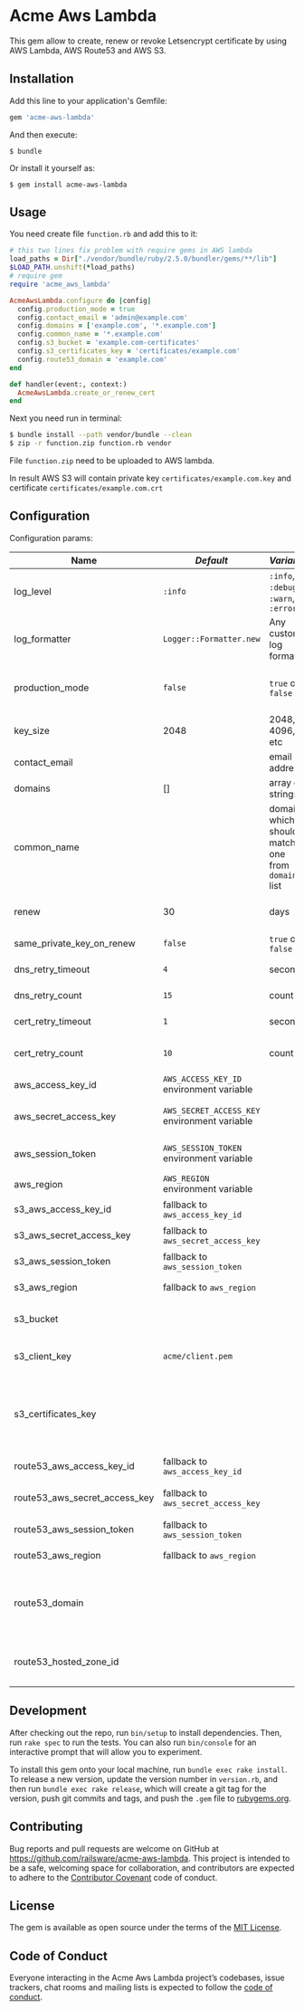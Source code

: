 # Acme Aws Lambda

This gem allow to create, renew or revoke Letsencrypt certificate by using AWS Lambda, AWS Route53 and AWS S3.

## Installation

Add this line to your application's Gemfile:

```ruby
gem 'acme-aws-lambda'
```

And then execute:

    $ bundle

Or install it yourself as:

    $ gem install acme-aws-lambda

## Usage

You need create file `function.rb` and add this to it:

```ruby
# this two lines fix problem with require gems in AWS lambda
load_paths = Dir["./vendor/bundle/ruby/2.5.0/bundler/gems/**/lib"]
$LOAD_PATH.unshift(*load_paths)
# require gem
require 'acme_aws_lambda'

AcmeAwsLambda.configure do |config|
  config.production_mode = true
  config.contact_email = 'admin@example.com'
  config.domains = ['example.com', '*.example.com']
  config.common_name = '*.example.com'
  config.s3_bucket = 'example.com-certificates'
  config.s3_certificates_key = 'certificates/example.com'
  config.route53_domain = 'example.com'
end

def handler(event:, context:)
  AcmeAwsLambda.create_or_renew_cert
end
```

Next you need run in terminal:

```bash
$ bundle install --path vendor/bundle --clean
$ zip -r function.zip function.rb vendor
```

File `function.zip` need to be uploaded to AWS lambda.

In result AWS S3 will contain private key `certificates/example.com.key` and certificate `certificates/example.com.crt`

## Configuration

Configuration params:

| **Name**                      | _Default_                                    | _Variants_                                         | **Description**                                                                                                                                                                    |
|-------------------------------|----------------------------------------------|----------------------------------------------------|------------------------------------------------------------------------------------------------------------------------------------------------------------------------------------|
| log_level                     | `:info`                                      | `:info`, `:debug`, `:warn`, `:error`               | Log lever for app                                                                                                                                                                  |
| log_formatter                 | `Logger::Formatter.new`                      | Any custom log formater                            | Log formater                                                                                                                                                                       |
| production_mode               | `false`                                      | `true` or `false`                                  | For testing purpose better to use staging acme server and only after success activate production                                                                                   |
| key_size                      | 2048                                         | 2048, 4096, etc                                    | Size for generated RSA private key                                                                                                                                                 |
| contact_email                 |                                              | email address                                      | Email address for letsencrypt account                                                                                                                                              |
| domains                       | []                                           | array of strings                                   | List of a domains for certificate                                                                                                                                                  |
| common_name                   |                                              | domain, which should match one from `domains` list | Common name for certificate                                                                                                                                                        |
| renew                         | 30                                           | days                                               | Max days for certificate expiration, when app start renew process                                                                                                                  |
| same_private_key_on_renew     | `false`                                      | `true` or `false`                                  | Use same private key for certificate renew                                                                                                                                         |
| dns_retry_timeout             | `4`                                          | seconds                                            | Timeout between check dns changes                                                                                                                                                  |
| dns_retry_count               | `15`                                         | count                                              | Max amount of DNS records check, before fail                                                                                                                                       |
| cert_retry_timeout            | `1`                                          | seconds                                            | Timeout between check certificates is ready                                                                                                                                        |
| cert_retry_count              | `10`                                         | count                                              | Max amount of certification ready check, before fail                                                                                                                               |
| aws_access_key_id             | `AWS_ACCESS_KEY_ID` environment variable     |                                                    | AWS access key for AWS S3 and Route53 access                                                                                                                                       |
| aws_secret_access_key         | `AWS_SECRET_ACCESS_KEY` environment variable |                                                    | AWS secret access key for AWS S3 and Route53 access                                                                                                                                |
| aws_session_token             | `AWS_SESSION_TOKEN` environment variable     |                                                    | AWS session token for AWS S3 and Route53 access (not required)                                                                                                                     |
| aws_region                    | `AWS_REGION` environment variable            |                                                    | AWS Region                                                                                                                                                                         |
| s3_aws_access_key_id          | fallback to `aws_access_key_id`              |                                                    | Change AWS access key for AWS S3                                                                                                                                                   |
| s3_aws_secret_access_key      | fallback to `aws_secret_access_key`          |                                                    | Change AWS secret access key for AWS S3                                                                                                                                            |
| s3_aws_session_token          | fallback to `aws_session_token`              |                                                    | Change AWS session token for AWS S3                                                                                                                                                |
| s3_aws_region                 | fallback to `aws_region`                     |                                                    | Change AWS region for AWS S3                                                                                                                                                       |
| s3_bucket                     |                                              |                                                    | AWS S3 bucket name to store acme client key and certificate                                                                                                                        |
| s3_client_key                 | `acme/client.pem`                            |                                                    | Path on AWS S3 where to store and get Acme client key                                                                                                                              |
| s3_certificates_key           |                                              |                                                    | Path on AWS S3 where to store and get private key and certificate. Private key will get path `<s3_certificates_key>.key` and certificate will get path `<s3_certificates_key>.crt` |
| route53_aws_access_key_id     | fallback to `aws_access_key_id`              |                                                    | Change AWS access key for AWS Route53                                                                                                                                              |
| route53_aws_secret_access_key | fallback to `aws_secret_access_key`          |                                                    | Change AWS secret access key for AWS Route53                                                                                                                                       |
| route53_aws_session_token     | fallback to `aws_session_token`              |                                                    | Change AWS session token for AWS Route53                                                                                                                                           |
| route53_aws_region            | fallback to `aws_region`                     |                                                    | Change AWS region for AWS Route53                                                                                                                                                  |
| route53_domain                |                                              |                                                    | Name for domain in AWS Route53, where will added records for Acme verification process. Ignored, if set `route53_hosted_zone_id`                                                   |
| route53_hosted_zone_id        |                                              |                                                    | Hosted Zone ID inside AWS Route53, where will added records for Acme verification process                                                                                          |

## Development

After checking out the repo, run `bin/setup` to install dependencies. Then, run `rake spec` to run the tests. You can also run `bin/console` for an interactive prompt that will allow you to experiment.

To install this gem onto your local machine, run `bundle exec rake install`. To release a new version, update the version number in `version.rb`, and then run `bundle exec rake release`, which will create a git tag for the version, push git commits and tags, and push the `.gem` file to [rubygems.org](https://rubygems.org).

## Contributing

Bug reports and pull requests are welcome on GitHub at https://github.com/railsware/acme-aws-lambda. This project is intended to be a safe, welcoming space for collaboration, and contributors are expected to adhere to the [Contributor Covenant](http://contributor-covenant.org) code of conduct.

## License

The gem is available as open source under the terms of the [MIT License](https://opensource.org/licenses/MIT).

## Code of Conduct

Everyone interacting in the Acme Aws Lambda project’s codebases, issue trackers, chat rooms and mailing lists is expected to follow the [code of conduct](https://github.com/railsware/acme-aws-lambda/blob/master/CODE_OF_CONDUCT.md).
